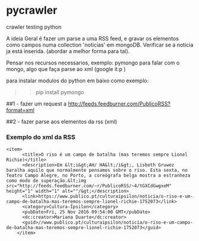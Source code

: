 # pycrawler
crawler testing python

A ideia Geral é fazer um parse a uma RSS feed, e gravar os elementos como campos numa collection 'noticias' em mongoDB. Verificar se a noticia ja está inserida. (abordar a melhor forma para tal).

Pensar nos recursos necessarios, exemplo: pymongo para falar com o mongo, algo que faça parse ao xml (google it:p )

para instalar modulos do python em baixo como exemplo:
>> pip install pymongo


##1 - fazer um request a http://feeds.feedburner.com/PublicoRSS?format=xml


##2 - fazer parse aos elementos da rss (xml)


### Exemplo do xml da RSS
```
<item>
      <title>O riso é um campo de batalha (mas teremos sempre Lionel Richie)</title>
      <description>Em &lt;i&gt;AH/ HA&lt;/i&gt;, Lisbeth Gruwez baralha aquilo que normalmente pensamos sobre o riso. Esta sexta, no Teatro Campo Alegre, no Porto, a coreógrafa belga mostra a estranheza como modo de superação.&lt;img src="http://feeds.feedburner.com/~r/PublicoRSS/~4/tGXCdGwgxeM" height="1" width="1" alt=""/&gt;</description>
      <link>https://www.publico.pt/culturaipsilon/noticia/o-riso-e-um-campo-de-batalha-mas-teremos-sempre-lionel-richie-1752073</link>
      <category>Cultura-Ípsilon</category>
      <pubDate>Fri, 25 Nov 2016 09:54:00 GMT</pubDate>
      <dc:creator>Mariana Duarte</dc:creator>
      <guid>//www.publico.pt/culturaipsilon/noticia/o-riso-e-um-campo-de-batalha-mas-teremos-sempre-lionel-richie-1752073</guid>
    </item>
```
